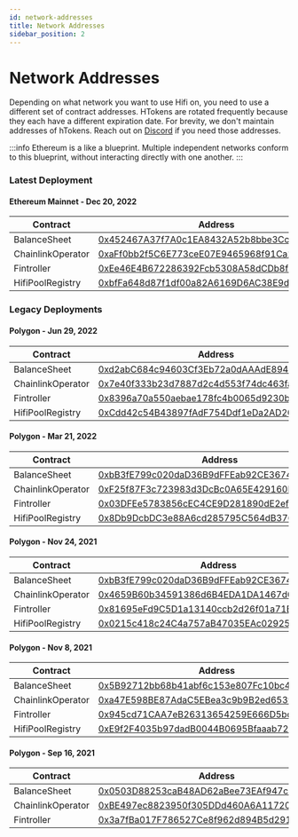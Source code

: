 ```yaml
---
id: network-addresses
title: Network Addresses
sidebar_position: 2
---
```


# Network Addresses

Depending on what network you want to use Hifi on, you need to use a different set of contract addresses.
HTokens are rotated frequently because they each have a different expiration date. For brevity, we don't maintain addresses of hTokens. Reach out on [Discord](https://discord.com/invite/mhtSRz6) if you need those addresses.

:::info
Ethereum is a like a blueprint. Multiple independent networks conform to this blueprint, without interacting directly with one another.
:::

### Latest Deployment

#### Ethereum Mainnet - Dec 20, 2022

| Contract          | Address                                                                                                                |
| ----------------- | ---------------------------------------------------------------------------------------------------------------------- |
| BalanceSheet      | [0x452467A37f7A0c1EA8432A52b8bbe3Cc31E9513b](https://etherscan.com/address/0x452467A37f7A0c1EA8432A52b8bbe3Cc31E9513b) |
| ChainlinkOperator | [0xaFf0bb2f5C6E773ceE07E9465968f91Ca12A7EFe](https://etherscan.com/address/0xaFf0bb2f5C6E773ceE07E9465968f91Ca12A7EFe) |
| Fintroller        | [0xEe46E4B672286392Fcb5308A58dCDb8f0bFcA8c3](https://etherscan.com/address/0xEe46E4B672286392Fcb5308A58dCDb8f0bFcA8c3) |
| HifiPoolRegistry  | [0xbfFa648d87f1df00a82A6169D6AC38E9d990b0bC](https://etherscan.com/address/0xbfFa648d87f1df00a82A6169D6AC38E9d990b0bC) |

### Legacy Deployments

#### Polygon - Jun 29, 2022

| Contract          | Address                                                                                                                  |
| ----------------- | ------------------------------------------------------------------------------------------------------------------------ |
| BalanceSheet      | [0xd2abC684c94603Cf3Eb72a0dAAAdE8943a754282](https://polygonscan.com/address/0xd2abC684c94603Cf3Eb72a0dAAAdE8943a754282) |
| ChainlinkOperator | [0x7e40f333b23d7887d2c4d553f74dc463fa18c350](https://polygonscan.com/address/0x7e40f333b23d7887d2c4d553f74dc463fa18c350) |
| Fintroller        | [0x8396a70a550aebae178fc4b0065d9230b99f3eec](https://polygonscan.com/address/0x8396a70a550aebae178fc4b0065d9230b99f3eec) |
| HifiPoolRegistry  | [0xCdd42c54B43897fAdF754Ddf1eDa2AD203c294c3](https://polygonscan.com/address/0xCdd42c54B43897fAdF754Ddf1eDa2AD203c294c3) |

#### Polygon - Mar 21, 2022

| Contract          | Address                                                                                                                  |
| ----------------- | ------------------------------------------------------------------------------------------------------------------------ |
| BalanceSheet      | [0xbB3fE799c020daD36B9dFFEab92CE3674CBA5E7a](https://polygonscan.com/address/0xbB3fE799c020daD36B9dFFEab92CE3674CBA5E7a) |
| ChainlinkOperator | [0xF25f87F3c723983d3DcBc0A65E429160Eb3b9C03](https://polygonscan.com/address/0xF25f87F3c723983d3DcBc0A65E429160Eb3b9C03) |
| Fintroller        | [0x03DFEe5783856cEC4CE9D281890dE2ef6100E2d7](https://polygonscan.com/address/0x03DFEe5783856cEC4CE9D281890dE2ef6100E2d7) |
| HifiPoolRegistry  | [0x8Db9DcbDC3e88A6cd285795C564dB3764dD6D5D5](https://polygonscan.com/address/0x8Db9DcbDC3e88A6cd285795C564dB3764dD6D5D5) |

#### Polygon - Nov 24, 2021

| Contract          | Address                                                                                                                  |
| ----------------- | ------------------------------------------------------------------------------------------------------------------------ |
| BalanceSheet      | [0xbB3fE799c020daD36B9dFFEab92CE3674CBA5E7a](https://polygonscan.com/address/0xbB3fE799c020daD36B9dFFEab92CE3674CBA5E7a) |
| ChainlinkOperator | [0x4659B60b34591386d6B4EDA1DA1467d05b0E02DE](https://polygonscan.com/address/0x4659B60b34591386d6B4EDA1DA1467d05b0E02DE) |
| Fintroller        | [0x81695eFd9C5D1a13140ccb2d26f01a71BD1F6Fac](https://polygonscan.com/address/0x81695eFd9C5D1a13140ccb2d26f01a71BD1F6Fac) |
| HifiPoolRegistry  | [0x0215c418c24C4a757aB47035EAc029256f788156](https://polygonscan.com/address/0x0215c418c24C4a757aB47035EAc029256f788156) |

#### Polygon - Nov 8, 2021

| Contract          | Address                                                                                                                  |
| ----------------- | ------------------------------------------------------------------------------------------------------------------------ |
| BalanceSheet      | [0x5B92712bb68b41abf6c153e807Fc10bc4a9e290d](https://polygonscan.com/address/0x5B92712bb68b41abf6c153e807Fc10bc4a9e290d) |
| ChainlinkOperator | [0xa47E598BE87AdaC5EBea3c9b9B2ed6539270c0EA](https://polygonscan.com/address/0xa47E598BE87AdaC5EBea3c9b9B2ed6539270c0EA) |
| Fintroller        | [0x945cd71CAA7eB26313654259E666D5bcD3f46eFB](https://polygonscan.com/address/0x945cd71CAA7eB26313654259E666D5bcD3f46eFB) |
| HifiPoolRegistry  | [0xE9f2F4035b97dadB0044B0695Bfaaab723F53b5a](https://polygonscan.com/address/0xE9f2F4035b97dadB0044B0695Bfaaab723F53b5a) |

#### Polygon - Sep 16, 2021

| Contract          | Address                                                                                                                  |
| ----------------- | ------------------------------------------------------------------------------------------------------------------------ |
| BalanceSheet      | [0x0503D88253caB48AD62aBee73EAf947c58B45eA4](https://polygonscan.com/address/0x0503D88253caB48AD62aBee73EAf947c58B45eA4) |
| ChainlinkOperator | [0xBE497ec8823950f305DDd460A6A117208b60c51E](https://polygonscan.com/address/0xBE497ec8823950f305DDd460A6A117208b60c51E) |
| Fintroller        | [0x3a7fBa017F786527Ce8f962d894B5d291Dd8e365](https://polygonscan.com/address/0x3a7fBa017F786527Ce8f962d894B5d291Dd8e365) |
